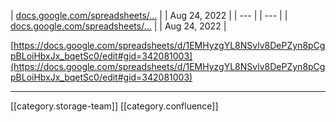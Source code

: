 

| [docs.google.com/spreadsheets/…](https://docs.google.com/spreadsheets/d/1EMHyzgYL8NSvlv8DePZyn8pCgpBLoiHbxJx_bqetSc0/edit#gid=342081003) | 
| Aug 24, 2022 | 
|  --- | 
|  --- | 
| [docs.google.com/spreadsheets/…](https://docs.google.com/spreadsheets/d/1EMHyzgYL8NSvlv8DePZyn8pCgpBLoiHbxJx_bqetSc0/edit#gid=342081003) | 
| Aug 24, 2022 | 

[https://docs.google.com/spreadsheets/d/1EMHyzgYL8NSvlv8DePZyn8pCgpBLoiHbxJx_bqetSc0/edit#gid=342081003](https://docs.google.com/spreadsheets/d/1EMHyzgYL8NSvlv8DePZyn8pCgpBLoiHbxJx_bqetSc0/edit#gid=342081003)

*****

[[category.storage-team]] 
[[category.confluence]] 
